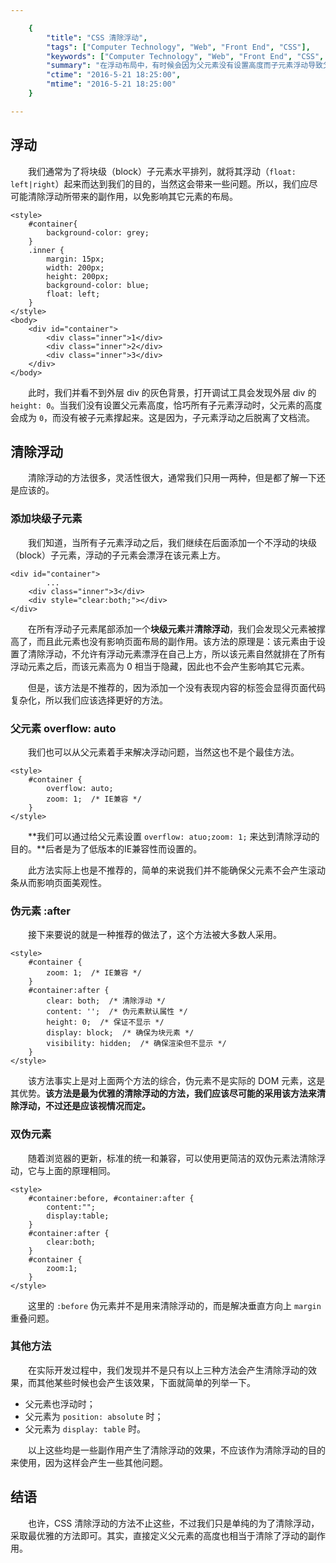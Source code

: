 ```yaml
---

    {
		"title": "CSS 清除浮动",
		"tags": ["Computer Technology", "Web", "Front End", "CSS"],
        "keywords": ["Computer Technology", "Web", "Front End", "CSS", "Float"],
        "summary": "在浮动布局中，有时候会因为父元素没有设置高度而子元素浮动导致父元素坍塌，我们就需要清除浮动撑起父元素的高度，在这里总结一下常用方法。",
        "ctime": "2016-5-21 18:25:00",
        "mtime": "2016-5-21 18:25:00"
    }

---
```


## 浮动

　　我们通常为了将块级（block）子元素水平排列，就将其浮动（`float: left|right`）起来而达到我们的目的，当然这会带来一些问题。所以，我们应尽可能清除浮动所带来的副作用，以免影响其它元素的布局。

	<style>
		#container{
			background-color: grey;
		}
		.inner {
			margin: 15px;
			width: 200px;
			height: 200px;
			background-color: blue;
			float: left;
		}
	</style>
	<body>
		<div id="container">
			<div class="inner">1</div>
			<div class="inner">2</div>
			<div class="inner">3</div>
		</div>
	</body>

　　此时，我们并看不到外层 div 的灰色背景，打开调试工具会发现外层 div 的 `height: 0`。当我们没有设置父元素高度，恰巧所有子元素浮动时，父元素的高度会成为 `0`，而没有被子元素撑起来。这是因为，子元素浮动之后脱离了文档流。

## 清除浮动

　　清除浮动的方法很多，灵活性很大，通常我们只用一两种，但是都了解一下还是应该的。

### 添加块级子元素

　　我们知道，当所有子元素浮动之后，我们继续在后面添加一个不浮动的块级（block）子元素，浮动的子元素会漂浮在该元素上方。

	<div id="container">
			...
		<div class="inner">3</div>
		<div style="clear:both;"></div>
	</div>

　　在所有浮动子元素尾部添加一个**块级元素**并**清除浮动**，我们会发现父元素被撑高了，而且此元素也没有影响页面布局的副作用。</b>该方法的原理是：该元素由于设置了清除浮动，不允许有浮动元素漂浮在自己上方，所以该元素自然就排在了所有浮动元素之后，而该元素高为 0 相当于隐藏，因此也不会产生影响其它元素。

　　但是，该方法是不推荐的，因为添加一个没有表现内容的标签会显得页面代码复杂化，所以我们应该选择更好的方法。

### 父元素 overflow: auto

　　我们也可以从父元素着手来解决浮动问题，当然这也不是个最佳方法。

	<style>
		#container {
			overflow: auto;
			zoom: 1;  /* IE兼容 */
		}
	</style>

　　**我们可以通过给父元素设置 `overflow: atuo;zoom: 1;` 来达到清除浮动的目的。**后者是为了低版本的IE兼容性而设置的。

　　此方法实际上也是不推荐的，简单的来说我们并不能确保父元素不会产生滚动条从而影响页面美观性。

### 伪元素 :after

　　接下来要说的就是一种推荐的做法了，这个方法被大多数人采用。

	<style>
		#container {
			zoom: 1;  /* IE兼容 */
		}
		#container:after {
			clear: both;  /* 清除浮动 */
			content: '';  /* 伪元素默认属性 */
			height: 0;  /* 保证不显示 */
			display: block;  /* 确保为块元素 */
			visibility: hidden;  /* 确保渲染但不显示 */
		}
	</style>

　　该方法事实上是对上面两个方法的综合，伪元素不是实际的 DOM 元素，这是其优势。**该方法是最为优雅的清除浮动的方法，我们应该尽可能的采用该方法来清除浮动，不过还是应该视情况而定。**

### 双伪元素

　　随着浏览器的更新，标准的统一和兼容，可以使用更简洁的双伪元素法清除浮动，它与上面的原理相同。

	<style>
		#container:before, #container:after {
			content:"";
			display:table;
		}
		#container:after {
			clear:both;
		}
		#container {
			zoom:1;
		}
	</style>

　　这里的 `:before` 伪元素并不是用来清除浮动的，而是解决垂直方向上 `margin` 重叠问题。

### 其他方法

　　在实际开发过程中，我们发现并不是只有以上三种方法会产生清除浮动的效果，而其他某些时候也会产生该效果，下面就简单的列举一下。

- 父元素也浮动时；
- 父元素为 `position: absolute` 时；
- 父元素为 `display: table` 时。

　　以上这些均是一些副作用产生了清除浮动的效果，不应该作为清除浮动的目的来使用，因为这样会产生一些其他问题。

## 结语

　　也许，CSS 清除浮动的方法不止这些，不过我们只是单纯的为了清除浮动，采取最优雅的方法即可。其实，直接定义父元素的高度也相当于清除了浮动的副作用。